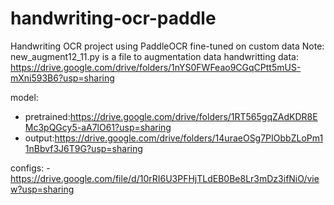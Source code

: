 # handwriting-ocr-paddle
Handwriting OCR project using PaddleOCR fine-tuned on custom data
Note: new_augment12_11.py is a file to augmentation data handwritting
data: https://drive.google.com/drive/folders/1nYS0FWFeao9CGqCPtt5mUS-mXni593B6?usp=sharing

model:
- pretrained:https://drive.google.com/drive/folders/1RT565gqZAdKDR8EMc3pQGcy5-aA7lO61?usp=sharing
- output:https://drive.google.com/drive/folders/14uraeOSg7PIObbZLoPm11nBbvf3J6T9G?usp=sharing
  
configs:
-https://drive.google.com/file/d/10rRI6U3PFHjTLdEB0Be8Lr3mDz3ifNiO/view?usp=sharing
